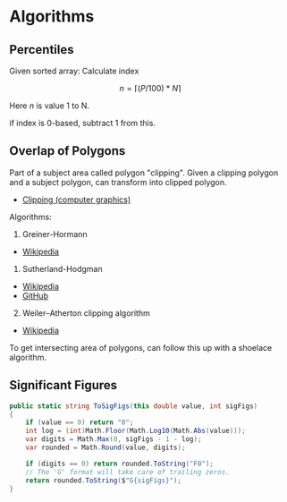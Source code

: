 # Algorithms

## Percentiles

Given sorted array:
    Calculate index

$$n = ⌈(P/100) * N⌉$$

Here $n$ is value 1 to N.

if index is 0-based, subtract 1 from this.


## Overlap of Polygons

Part of a subject area called polygon "clipping". Given a clipping
polygon and a subject polygon, can transform into clipped polygon.

- [Clipping (computer graphics)](https://en.wikipedia.org/wiki/Clipping_(computer_graphics))

Algorithms:

1. Greiner-Hormann
  - [Wikipedia](https://en.wikipedia.org/wiki/Greiner%E2%80%93Hormann_clipping_algorithm)

1. Sutherland-Hodgman
  - [Wikipedia](https://en.wikipedia.org/wiki/Sutherland%E2%80%93Hodgman_algorithm)
  - [GitHub](https://github.com/mdabdk/sutherland-hodgman)

2. Weiler–Atherton clipping algorithm

  - [Wikipedia](https://en.wikipedia.org/wiki/Weiler%E2%80%93Atherton_clipping_algorithm)

To get intersecting area of polygons, can follow this up with a shoelace
algorithm.


## Significant Figures

```C#
public static string ToSigFigs(this double value, int sigFigs)
{
    if (value == 0) return "0";
    int log = (int)Math.Floor(Math.Log10(Math.Abs(value)));
    var digits = Math.Max(0, sigFigs - 1 - log);
    var rounded = Math.Round(value, digits);

    if (digits == 0) return rounded.ToString("F0");
    // The 'G' format will take care of trailing zeros.
    return rounded.ToString($"G{sigFigs}");
}

```
